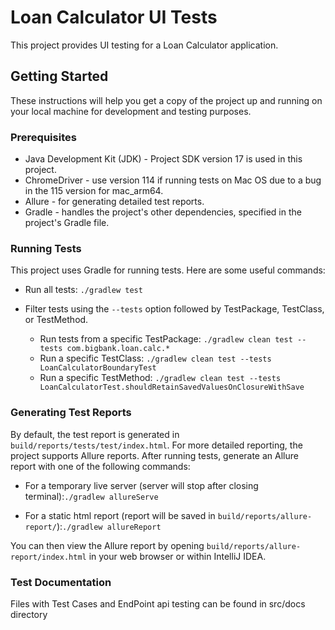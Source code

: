 
# Loan Calculator UI Tests

This project provides UI testing for a Loan Calculator application. 

## Getting Started

These instructions will help you get a copy of the project up and running on your local machine for development and testing purposes.

### Prerequisites
- Java Development Kit (JDK) - Project SDK version 17 is used in this project.
- ChromeDriver - use version 114 if running tests on Mac OS due to a bug in the 115 version for mac_arm64.
- Allure - for generating detailed test reports.
- Gradle - handles the project's other dependencies, specified in the project's Gradle file.


### Running Tests
This project uses Gradle for running tests. Here are some useful commands:

- Run all tests:
`./gradlew test`

- Filter tests using the `--tests` option followed by TestPackage, TestClass, or TestMethod.

  - Run tests from a specific TestPackage: `./gradlew clean test --tests com.bigbank.loan.calc.*`
  - Run a specific TestClass: `./gradlew clean test --tests LoanCalculatorBoundaryTest `
  - Run a specific TestMethod: `./gradlew clean test --tests LoanCalculatorTest.shouldRetainSavedValuesOnClosureWithSave`


### Generating Test Reports
By default, the test report is generated in `build/reports/tests/test/index.html`. For more detailed reporting, the project supports Allure reports. After running tests, generate an Allure report with one of the following commands:

- For a temporary live server (server will stop after closing terminal):`./gradlew allureServe`

- For a static html report (report will be saved in `build/reports/allure-report/`):`./gradlew allureReport`

You can then view the Allure report by opening `build/reports/allure-report/index.html` in your web browser or within IntelliJ IDEA.


### Test Documentation
Files with Test Cases and EndPoint api testing can be found in src/docs directory

